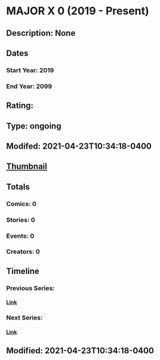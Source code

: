 # MAJOR X 0 (2019 - Present)
## Description: None
## Dates
### Start Year: 2019
### End Year: 2099
## Rating: 
## Type: ongoing
## Modifed: 2021-04-23T10:34:18-0400
## [Thumbnail](http://i.annihil.us/u/prod/marvel/i/mg/b/40/image_not_available.jpg)
## Totals
### Comics: 0
### Stories: 0
### Events: 0
### Creators: 0
## Timeline
### Previous Series: 
#### [Link]()
### Next Series: 
#### [Link]()
## Modified: 2021-04-23T10:34:18-0400